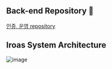 ## Back-end Repository 👋
[인증, 운영 repository](https://github.com/v-squard/service-operation.git)

<!--

**Here are some ideas to get you started:**

🙋‍♀️ A short introduction - what is your organization all about?
🌈 Contribution guidelines - how can the community get involved?
👩‍💻 Useful resources - where can the community find your docs? Is there anything else the community should know?
🍿 Fun facts - what does your team eat for breakfast?
🧙 Remember, you can do mighty things with the power of [Markdown](https://docs.github.com/github/writing-on-github/getting-started-with-writing-and-formatting-on-github/basic-writing-and-formatting-syntax)
-->

## Iroas System Architecture
![image](https://github.com/MTVSquad/.github/assets/94158097/afaee426-1648-4397-b3b9-32f4916f2a00)

